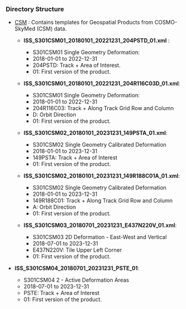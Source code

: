 ### Directory Structure

- [CSM](CSM) : Contains templates for Geospatial Products from COSMO-SkyMed (CSM) data.
  - **ISS_S301CSM01_20180101_20221231_204PSTD_01.xml** : 
    - S301CSM01 Single Geometry Deformation:
    - 2018-01-01 to 2022-12-31
    - 204PSTD: Track + Area of Interest.
    - 01: First version of the product.


  - **ISS_S301CSM01_20180101_20221231_204R116C03D_01.xml**:
    - S301CSM01 Single Geometry Deformation:
    - 2018-01-01 to 2022-12-31
    - 204R116C03: Track + Along Track Grid Row and Column
    - D: Orbit Direction
    - 01: First version of the product.


  - **ISS_S301CSM02_20180101_20231231_149PSTA_01.xml**:
    - S301CSM02 Single Geometry Calibrated Deformation
    - 2018-01-01 to 2023-12-31
    - 149PSTA: Track + Area of Interest
    - 01: First version of the product.
  

  - **ISS_S301CSM02_20180101_20231231_149R188C01A_01.xml**:
    - S301CSM02 Single Geometry Calibrated Deformation
    - 2018-01-01 to 2023-12-31
    - 149R188C01: Track + Along Track Grid Row and Column
    - A: Orbit Direction
    - 01: First version of the product.


  - **ISS_S301CSM03_20180701_20231231_E437N220V_01.xml**:
    - S301CSM03 2D Deformation - East-West and Vertical
    - 2018-07-01 to 2023-12-31
    - E437N220V: Tile Upper Left Corner
    - 01: First version of the product.

    
- **ISS_S301CSM04_20180701_20231231_PSTE_01**:
    - S301CSM04 2 - Active Deformation Areas
    - 2018-07-01 to 2023-12-31
    - PSTE: Track + Area of Interest
    - 01: First version of the product.
    